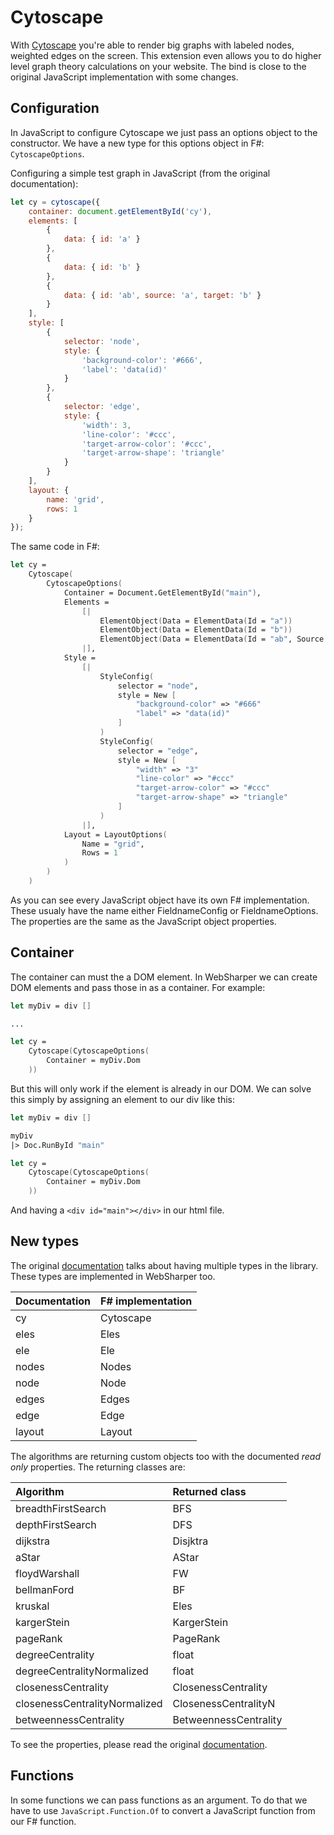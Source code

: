 # Cytoscape

With [Cytoscape](http://js.cytoscape.org) you're able to render big graphs with labeled nodes, weighted edges on the screen. This extension even allows you to do higher level graph theory calculations on your website. The bind is close to the original JavaScript implementation with some changes.

## Configuration

In JavaScript to configure Cytoscape we just pass an options object to the constructor. We have a new type for this options object in F#: `CytoscapeOptions`.

Configuring a simple test graph in JavaScript (from the original documentation):

```javascript
let cy = cytoscape({
    container: document.getElementById('cy'),
    elements: [
        {
            data: { id: 'a' }
        },
        {
            data: { id: 'b' }
        },
        {
            data: { id: 'ab', source: 'a', target: 'b' }
        }
    ],
    style: [
        {
            selector: 'node',
            style: {
                'background-color': '#666',
                'label': 'data(id)'
            }
        },
        {
            selector: 'edge',
            style: {
                'width': 3,
                'line-color': '#ccc',
                'target-arrow-color': '#ccc',
                'target-arrow-shape': 'triangle'
            }
        }
    ],
    layout: {
        name: 'grid',
        rows: 1
    }
});
```

The same code in F#:

```fsharp
let cy = 
    Cytoscape(
        CytoscapeOptions(
            Container = Document.GetElementById("main"),
            Elements = 
                [|
                    ElementObject(Data = ElementData(Id = "a"))
                    ElementObject(Data = ElementData(Id = "b"))
                    ElementObject(Data = ElementData(Id = "ab", Source = "a", Target = "b"))
                |],
            Style = 
                [|
                    StyleConfig(
                        selector = "node",
                        style = New [
                            "background-color" => "#666"
                            "label" => "data(id)"
                        ]
                    )
                    StyleConfig(
                        selector = "edge",
                        style = New [
                            "width" => "3"
                            "line-color" => "#ccc"
                            "target-arrow-color" => "#ccc"
                            "target-arrow-shape" => "triangle"
                        ]
                    )
                |],
            Layout = LayoutOptions(
                Name = "grid",
                Rows = 1
            )
        )
    )
```

As you can see every JavaScript object have its own F# implementation. These usualy have the name either FieldnameConfig or FieldnameOptions. The properties are the same as the JavaScript object properties.

## Container

The container can must the a DOM element. In WebSharper we can create DOM elements and pass those in as a container. For example:

```fsharp
let myDiv = div []

...

let cy =
    Cytoscape(CytoscapeOptions(
        Container = myDiv.Dom
    ))
```

But this will only work if the element is already in our DOM. We can solve this simply by assigning an element to our div like this:

```fsharp
let myDiv = div []

myDiv
|> Doc.RunById "main"

let cy =
    Cytoscape(CytoscapeOptions(
        Container = myDiv.Dom
    ))
```

And having a `<div id="main"></div>` in our html file.

## New types

The original [documentation](http://js.cytoscape.org/#notation/functions) talks about having multiple types in the library. These types are implemented in WebSharper too.

| Documentation | F# implementation |
|:--------------|:------------------|
| cy            | Cytoscape         |
| eles          | Eles              |
| ele           | Ele               |
| nodes         | Nodes             |
| node          | Node              |
| edges         | Edges             |
| edge          | Edge              |
| layout        | Layout            |

The algorithms are returning custom objects too with the documented *read only* properties. The returning classes are:

| Algorithm                     | Returned class        |
|:------------------------------|:----------------------|
| breadthFirstSearch            | BFS                   |
| depthFirstSearch              | DFS                   |
| dijkstra                      | Disjktra              |
| aStar                         | AStar                 |
| floydWarshall                 | FW                    |
| bellmanFord                   | BF                    |
| kruskal                       | Eles                  |
| kargerStein                   | KargerStein           |
| pageRank                      | PageRank              |
| degreeCentrality              | float                 |
| degreeCentralityNormalized    | float                 |
| closenessCentrality           | ClosenessCentrality   |
| closenessCentralityNormalized | ClosenessCentralityN  |
| betweennessCentrality         | BetweennessCentrality |

To see the properties, please read the original [documentation](http://js.cytoscape.org/#collection/algorithms).

## Functions

In some functions we can pass functions as an argument. To do that we have to use `JavaScript.Function.Of` to convert a JavaScript function from our F# function.